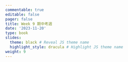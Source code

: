 ```yaml
---
commentable: true
editable: false
pager: false
title: Week 9 期中考週
date: '2023-11-20'
type: book
slides:
  theme: black # Reveal JS theme name
  highlight_style: dracula # Highlight JS theme name
weight: 9
---
```

